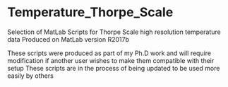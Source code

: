 # Temperature_Thorpe_Scale
Selection of MatLab Scripts for Thorpe Scale high resolution temperature data 
Produced on MatLab version R2017b

These scripts were produced as part of my Ph.D work and will require modification if another user wishes to make them compatible with their setup
These scripts are in the process of being updated to be used more easily by others
